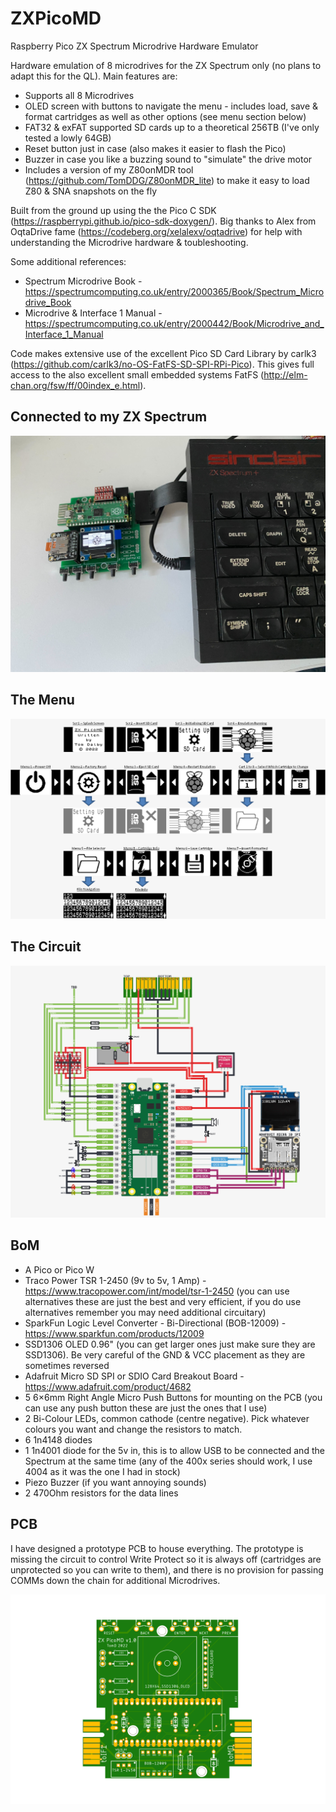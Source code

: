 # ZXPicoMD
Raspberry Pico ZX Spectrum Microdrive Hardware Emulator

Hardware emulation of 8 microdrives for the ZX Spectrum only (no plans to adapt this for the QL). Main features are:
- Supports all 8 Microdrives
- OLED screen with buttons to navigate the menu - includes load, save & format cartridges as well as other options (see menu section below)
- FAT32 & exFAT supported SD cards up to a theoretical 256TB (I've only tested a lowly 64GB)
- Reset button just in case (also makes it easier to flash the Pico)
- Buzzer in case you like a buzzing sound to "simulate" the drive motor
- Includes a version of my Z80onMDR tool (https://github.com/TomDDG/Z80onMDR_lite) to make it easy to load Z80 & SNA snapshots on the fly

Built from the ground up using the the Pico C SDK (https://raspberrypi.github.io/pico-sdk-doxygen/). Big thanks to Alex from OqtaDrive fame (https://codeberg.org/xelalexv/oqtadrive) for help with understanding the Microdrive hardware & toubleshooting. 

Some additional references:
- Spectrum Microdrive Book - https://spectrumcomputing.co.uk/entry/2000365/Book/Spectrum_Microdrive_Book
- Microdrive & Interface 1 Manual - https://spectrumcomputing.co.uk/entry/2000442/Book/Microdrive_and_Interface_1_Manual

Code makes extensive use of the excellent Pico SD Card Library by carlk3 (https://github.com/carlk3/no-OS-FatFS-SD-SPI-RPi-Pico). This gives full access to the also excellent small embedded systems FatFS (http://elm-chan.org/fsw/ff/00index_e.html).

## Connected to my ZX Spectrum

![image](https://github.com/TomDDG/ZXPicoMD/blob/main/Images/connected.png "Connected")

## The Menu

![image](https://github.com/TomDDG/ZXPicoMD/blob/main/Images/menulayout.png "Menu Layout")

## The Circuit

![image](https://github.com/TomDDG/ZXPicoMD/blob/main/Images/PicoDriveZX_Circuit_v2.png "Circuit Prototype")

## BoM

- A Pico or Pico W
- Traco Power TSR 1-2450 (9v to 5v, 1 Amp) - https://www.tracopower.com/int/model/tsr-1-2450 (you can use alternatives these are just the best and very efficient, if you do use alternatives remember you may need additional circuitary)
- SparkFun Logic Level Converter - Bi-Directional (BOB-12009) - https://www.sparkfun.com/products/12009
- SSD1306 OLED 0.96" (you can get larger ones just make sure they are SSD1306). Be very careful of the GND & VCC placement as they are sometimes reversed
- Adafruit Micro SD SPI or SDIO Card Breakout Board - https://www.adafruit.com/product/4682
- 5 6×6mm Right Angle Micro Push Buttons for mounting on the PCB (you can use any push button these are just the ones that I use)
- 2 Bi-Colour LEDs, common cathode (centre negative). Pick whatever colours you want and change the resistors to match.
- 6 1n4148 diodes
- 1 1n4001 diode for the 5v in, this is to allow USB to be connected and the Spectrum at the same time (any of the 400x series should work, I use 4004 as it was the one I had in stock)
- Piezo Buzzer (if you want annoying sounds)
- 2 470Ohm resistors for the data lines

## PCB

I have designed a prototype PCB to house everything. The prototype is missing the circuit to control Write Protect so it is always off (cartridges are unprotected so you can write to them), and there is no provision for passing COMMs down the chain for additional Microdrives.

![image](https://github.com/TomDDG/ZXPicoMD/blob/main/Images/pico_md.png "PCB Prototype")
